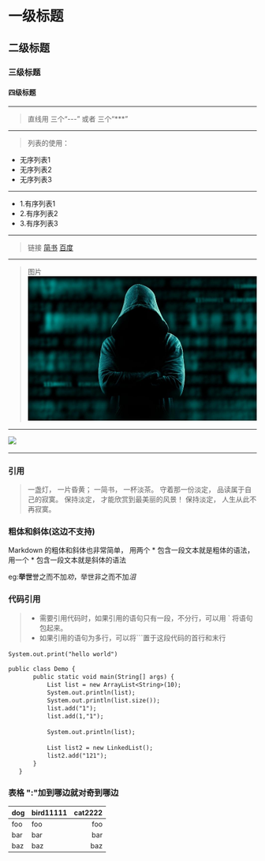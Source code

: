 # 一级标题
## 二级标题
### 三级标题
#### 四级标题

---
> 直线用 三个“---” 或者 三个“***”
***

> 列表的使用：
- 无序列表1
- 无序列表2
- 无序列表3

---
- 1.有序列表1
- 2.有序列表2
- 3.有序列表3

---
> 链接
[简书](http://www.jianshu.com)
[百度](http://www.baidu.com)
---
> 图片
![](shuaib.jpg "focus显示的东东")
---
![](http://img.52z.com/upload/news/image/20180621/20180621055734_59936.jpg)

---
### 引用
> 一盏灯， 一片昏黄； 一简书， 一杯淡茶。 守着那一份淡定， 品读属于自己的寂寞。 保持淡定， 才能欣赏到最美丽的风景！ 保持淡定， 人生从此不再寂寞。

### 粗体和斜体(这边不支持)
Markdown 的粗体和斜体也非常简单，
用两个 * 包含一段文本就是粗体的语法，
用一个 * 包含一段文本就是斜体的语法

eg:**举世**誉之而不加*劝*，举世非之而不加*沮*

### 代码引用
>- 需要引用代码时，如果引用的语句只有一段，不分行，可以用 ` 将语句包起来。
>- 如果引用的语句为多行，可以将```置于这段代码的首行和末行

`System.out.print("hello world")`

```
public class Demo {
       public static void main(String[] args) {
           List list = new ArrayList<String>(10);
           System.out.println(list);
           System.out.println(list.size());
           list.add("1");
           list.add(1,"1");
   
           System.out.println(list);
   
           List list2 = new LinkedList();
           list2.add("121");
       }
   }

```

### 表格 ":"加到哪边就对奇到哪边
dog | bird11111 | cat2222
----|:------|----:
foo | foo  | foo
bar | bar  | bar
baz | baz  | baz

